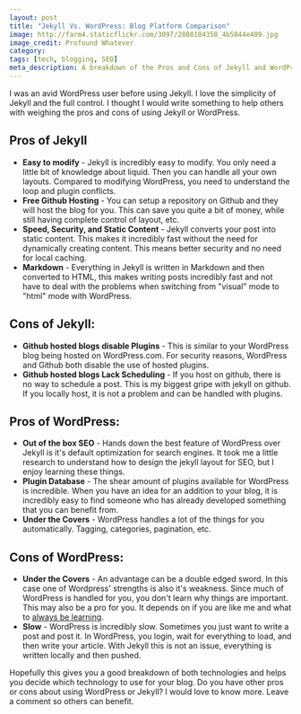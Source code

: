 ```yaml
---
layout: post
title: "Jekyll Vs. WordPress: Blog Platform Comparison"
image: http://farm4.staticflickr.com/3097/2808104358_4b5844e409.jpg
image_credit: Profound Whatever
category: 
tags: [tech, blogging, SEO]
meta_description: A breakdown of the Pros and Cons of Jekyll and WordPress. Know which platform you should use.
---
```


I was an avid WordPress user before using Jekyll. I love the simplicity of Jekyll and the full control. I thought I would write something to help others with weighing the pros and cons of using Jekyll or WordPress.

## Pros of Jekyll
* __Easy to modify__ - Jekyll is incredibly easy to modify. You only need a little bit of knowledge about liquid. Then you can handle all your own layouts. Compared to modifying WordPress, you need to understand the loop and plugin conflicts.
* __Free Github Hosting__ - You can setup a repository on Github and they will host the blog for you. This can save you quite a bit of money, while still having complete control of layout, etc.
* __Speed, Security, and Static Content__ - Jekyll converts your post into static content. This makes it incredibly fast without the need for dynamically creating content. This means better security and no need for local caching.
* __Markdown__ - Everything in Jekyll is written in Markdown and then converted to HTML, this makes writing posts incredibly fast and not have to deal with the problems when switching from "visual" mode to "html" mode with WordPress.

## Cons of Jekyll:
* __Github hosted blogs disable Plugins__ - This is similar to your WordPress blog being hosted on WordPress.com. For security reasons, WordPress and Github both disable the use of hosted plugins.
* __Github hosted blogs Lack Scheduling__ - If you host on github, there is no way to schedule a post. This is my biggest gripe with jekyll on github. If you locally host, it is not a problem and can be handled with plugins.

## Pros of WordPress:
* __Out of the box SEO__ - Hands down the best feature of WordPress over Jekyll is it's default optimization for search engines. It took me a little research to understand how to design the jekyll layout for SEO, but I enjoy learning these things. 
* __Plugin Database__ - The shear amount of plugins available for WordPress is incredible. When you have an idea for an addition to your blog, it is incredibly easy to find someone who has already developed something that you can benefit from.
* __Under the Covers__ - WordPress handles a lot of the things for you automatically. Tagging, categories, pagination, etc.

## Cons of WordPress:
* __Under the Covers__ - An advantage can be a double edged sword. In this case one of Wordpress' strengths is also it's weakness. Since much of WordPress is handled for you, you don't learn why things are important. This may also be a pro for you. It depends on if you are like me and what to [always be learning](/2012/06/challenge-yourself-always-learn/).
* __Slow__ - WordPress is incredibly slow. Sometimes you just want to write a post and post it. In WordPress, you login, wait for everything to load, and then write your article. With Jekyll this is not an issue, everything is written locally and then pushed.

Hopefully this gives you a good breakdown of both technologies and helps you decide which technology to use for your blog. Do you have other pros or cons about using WordPress or Jekyll? I would love to know more. Leave a comment so others can benefit.



